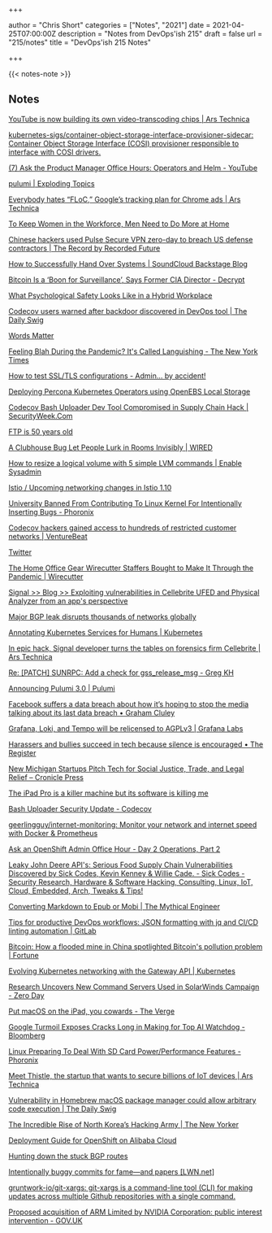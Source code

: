+++

author = "Chris Short"
categories = ["Notes", "2021"]
date = 2021-04-25T07:00:00Z
description = "Notes from DevOps'ish 215"
draft = false
url = "215/notes"
title = "DevOps'ish 215 Notes"

+++

{{< notes-note >}}

## Notes

[YouTube is now building its own video-transcoding chips | Ars Technica](https://arstechnica.com/gadgets/2021/04/youtube-is-now-building-its-own-video-transcoding-chips/)

[kubernetes-sigs/container-object-storage-interface-provisioner-sidecar: Container Object Storage Interface (COSI) provisioner responsible to interface with COSI drivers.](https://github.com/kubernetes-sigs/container-object-storage-interface-provisioner-sidecar)

[(7) Ask the Product Manager Office Hours: Operators and Helm - YouTube](https://www.youtube.com/watch?v=YowBHOOZakk)

[pulumi | Exploding Topics](https://explodingtopics.com/topic/pulumi)

[Everybody hates “FLoC,” Google’s tracking plan for Chrome ads | Ars Technica](https://arstechnica.com/gadgets/2021/04/everybody-hates-floc-googles-tracking-plan-for-chrome-ads/)

[To Keep Women in the Workforce, Men Need to Do More at Home](https://hbr.org/2021/04/to-keep-women-in-the-workforce-men-need-to-do-more-at-home)

[Chinese hackers used Pulse Secure VPN zero-day to breach US defense contractors | The Record by Recorded Future](https://therecord.media/chinese-hackers-use-new-pulse-secure-vpn-zero-day-to-breach-us-defense-contractors/)

[How to Successfully Hand Over Systems | SoundCloud Backstage Blog](https://developers.soundcloud.com/blog/how-to-successfully-hand-over-systems)

[Bitcoin Is a ‘Boon for Surveillance’, Says Former CIA Director - Decrypt](https://decrypt.co/66411/cia-bitcoin-surveillance)

[What Psychological Safety Looks Like in a Hybrid Workplace](https://hbr.org/2021/04/what-psychological-safety-looks-like-in-a-hybrid-workplace)

[Codecov users warned after backdoor discovered in DevOps tool | The Daily Swig](https://portswigger.net/daily-swig/codecov-users-warned-after-backdoor-discovered-in-devops-tool)

[Words Matter](https://www.acm.org/diversity-inclusion/words-matter)

[Feeling Blah During the Pandemic? It's Called Languishing - The New York Times](https://www.nytimes.com/2021/04/19/well/mind/covid-mental-health-languishing.html)

[How to test SSL/TLS configurations - Admin... by accident!](https://www.adminbyaccident.com/security/how-to-test-ssl-tls-configurations/)

[Deploying Percona Kubernetes Operators using OpenEBS Local Storage](https://blog.mayadata.io/deploying-percona-kubernetes-operators-using-openebs-local-storage)

[Codecov Bash Uploader Dev Tool Compromised in Supply Chain Hack | SecurityWeek.Com](https://www.securityweek.com/codecov-bash-uploader-dev-tool-compromised-supply-chain-hack)

[FTP is 50 years old](https://www.filestash.app/2021/04/16/ftp-is-50-years-old/)

[A Clubhouse Bug Let People Lurk in Rooms Invisibly | WIRED](https://www.wired.com/story/clubhouse-bug-lurkers-ghost/)

[How to resize a logical volume with 5 simple LVM commands | Enable Sysadmin](https://www.redhat.com/sysadmin/resize-lvm-simple)

[Istio / Upcoming networking changes in Istio 1.10](https://istio.io/latest/blog/2021/upcoming-networking-changes/)

[University Banned From Contributing To Linux Kernel For Intentionally Inserting Bugs - Phoronix](https://www.phoronix.com/scan.php?page=news_item&px=University-Ban-From-Linux-Dev)

[Codecov hackers gained access to hundreds of restricted customer networks | VentureBeat](https://venturebeat.com/2021/04/20/codecov-hackers-gained-access-to-hundreds-of-restricted-customer-networks/)

[Twitter](https://twitter.com/skamille/status/1384910084745084930?s=12)

[The Home Office Gear Wirecutter Staffers Bought to Make It Through the Pandemic | Wirecutter](https://www.nytimes.com/wirecutter/blog/pandemic-home-office-gear/?utm_source=rss&utm_medium=feed&utm_campaign=RSS%20Feed)

[Signal >> Blog >> Exploiting vulnerabilities in Cellebrite UFED and Physical Analyzer from an app's perspective](https://signal.org/blog/cellebrite-vulnerabilities/)

[Major BGP leak disrupts thousands of networks globally](https://www.bleepingcomputer.com/news/security/major-bgp-leak-disrupts-thousands-of-networks-globally/)

[Annotating Kubernetes Services for Humans | Kubernetes](https://kubernetes.io/blog/2021/04/20/annotating-k8s-for-humans/)

[In epic hack, Signal developer turns the tables on forensics firm Cellebrite | Ars Technica](https://arstechnica.com/information-technology/2021/04/in-epic-hack-signal-developer-turns-the-tables-on-forensics-firm-cellebrite/)

[Re: [PATCH] SUNRPC: Add a check for gss_release_msg - Greg KH](https://lore.kernel.org/linux-nfs/YH%2FfM%2FTsbmcZzwnX@kroah.com/)

[Announcing Pulumi 3.0 | Pulumi](https://www.pulumi.com/blog/pulumi-3-0/)

[Facebook suffers a data breach about how it’s hoping to stop the media talking about its last data breach • Graham Cluley](https://grahamcluley.com/facebook-suffers-a-data-breach-about-how-its-hoping-to-stop-the-media-talking-about-its-last-data-breach/)

[Grafana, Loki, and Tempo will be relicensed to AGPLv3 | Grafana Labs](https://grafana.com/blog/2021/04/20/grafana-loki-tempo-relicensing-to-agplv3/)

[Harassers and bullies succeed in tech because silence is encouraged • The Register](https://www.theregister.com/2021/04/20/harassers_and_bullies_succeed_in/)

[New Michigan Startups Pitch Tech for Social Justice, Trade, and Legal Relief – Cronicle Press](https://cronicle.press/2021/04/22/new-michigan-startups-pitch-tech-for-social-justice-trade-and-legal-relief/)

[The iPad Pro is a killer machine but its software is killing me](https://www.macworld.com/article/343907/ipad-pro-thunderbolt-micro-led-xdr-display-m1-apps-speed.html)

[Bash Uploader Security Update - Codecov](https://about.codecov.io/security-update/)

[geerlingguy/internet-monitoring: Monitor your network and internet speed with Docker & Prometheus](https://github.com/geerlingguy/internet-monitoring)

[Ask an OpenShift Admin Office Hour - Day 2 Operations, Part 2](https://www.openshift.com/blog/ask-an-openshift-admin-office-hour-day-2-operations-part-2)

[Leaky John Deere API's: Serious Food Supply Chain Vulnerabilities Discovered by Sick Codes, Kevin Kenney & Willie Cade. - Sick Codes - Security Research, Hardware & Software Hacking, Consulting, Linux, IoT, Cloud, Embedded, Arch, Tweaks & Tips!](https://sick.codes/leaky-john-deere-apis-serious-food-supply-chain-vulnerabilities-discovered-by-sick-codes-kevin-kenney-willie-cade/)

[Converting Markdown to Epub or Mobi | The Mythical Engineer](https://themythicalengineer.com/converting-markdown-to-epub-mobi.html)

[Tips for productive DevOps workflows: JSON formatting with jq and CI/CD linting automation | GitLab](https://about.gitlab.com/blog/2021/04/21/devops-workflows-json-format-jq-ci-cd-lint/)

[Bitcoin: How a flooded mine in China spotlighted Bitcoin's pollution problem | Fortune](https://fortune.com/2021/04/20/bitcoin-mining-coal-china-environment-pollution/)

[Evolving Kubernetes networking with the Gateway API | Kubernetes](https://kubernetes.io/blog/2021/04/22/evolving-kubernetes-networking-with-the-gateway-api/)

[Research Uncovers New Command Servers Used in SolarWinds Campaign - Zero Day](https://zetter.substack.com/p/research-uncovers-new-command-servers)

[Put macOS on the iPad, you cowards - The Verge](https://www.theverge.com/2021/4/22/22396449/apple-ipad-pro-macbook-air-macos-2021)

[Google Turmoil Exposes Cracks Long in Making for Top AI Watchdog - Bloomberg](https://www.bloomberg.com/news/articles/2021-04-21/google-ethical-ai-group-s-turmoil-began-long-before-public-unraveling)

[Linux Preparing To Deal With SD Card Power/Performance Features - Phoronix](https://www.phoronix.com/scan.php?page=news_item&px=Linux-Prep-SD-Ext-Registers)

[Meet Thistle, the startup that wants to secure billions of IoT devices | Ars Technica](https://arstechnica.com/information-technology/2021/04/meet-thistle-the-startup-that-wants-to-secure-billions-of-iot-devices/)

[Vulnerability in Homebrew macOS package manager could allow arbitrary code execution | The Daily Swig](https://portswigger.net/daily-swig/vulnerability-in-homebrew-macos-package-manager-could-allow-arbitrary-code-execution)

[The Incredible Rise of North Korea’s Hacking Army | The New Yorker](https://www.newyorker.com/magazine/2021/04/26/the-incredible-rise-of-north-koreas-hacking-army)

[Deployment Guide for OpenShift on Alibaba Cloud](https://www.openshift.com/blog/deployment-guide-for-openshift-on-alibaba-cloud)

[Hunting down the stuck BGP routes](https://blog.benjojo.co.uk/post/bgp-stuck-routes-tcp-zero-window)

[Intentionally buggy commits for fame—and papers [LWN.net]](https://lwn.net/Articles/853717/)

[gruntwork-io/git-xargs: git-xargs is a command-line tool (CLI) for making updates across multiple Github repositories with a single command.](https://github.com/gruntwork-io/git-xargs)

[Proposed acquisition of ARM Limited by NVIDIA Corporation: public interest intervention - GOV.UK](https://www.gov.uk/government/publications/proposed-acquisition-of-arm-limited-by-nvidia-corporation-public-interest-intervention)

